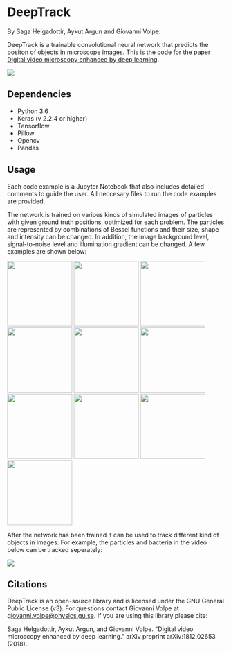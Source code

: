 # DeepTrack 
By Saga Helgadottir, Aykut Argun and Giovanni Volpe.

DeepTrack is a trainable convolutional neural network that predicts the positon of objects in microscope images. This is the code for the paper [Digital video microscopy enhanced by deep learning](https://arxiv.org/abs/1812.02653 "Digital video microscopy enhanced by deep learning"). 

<img src="https://github.com/giovannivolpe/DeepTrack/blob/develop/figures/DeepTrack architecture.png" />

## Dependencies 
* Python 3.6 
* Keras (v 2.2.4 or higher)
* Tensorflow 
* Pillow
* Opencv
* Pandas

## Usage
Each code example is a Jupyter Notebook that also includes detailed comments to guide the user. All neccesary files to run the code examples are provided. 

The network is trained on various kinds of simulated images of particles with given ground truth positions, optimized for each problem. The particles are represented by combinations of Bessel functions and their size, shape and intensity can be changed. In addition, the image background level, signal-to-noise level and illumination gradient can be changed. A few examples are shown below:

<img src="https://github.com/giovannivolpe/DeepTrack/blob/develop/figures/sample_image_10.png" width="150" height="150" /> <img src="https://github.com/giovannivolpe/DeepTrack/blob/develop/figures/sample_image_9.png" width="150" height="150" /> <img src="https://github.com/giovannivolpe/DeepTrack/blob/develop/figures/sample_image_8.png" width="150" height="150" /> <img src="https://github.com/giovannivolpe/DeepTrack/blob/develop/figures/sample_image_7.png" width="150" height="150" /> <img src="https://github.com/giovannivolpe/DeepTrack/blob/develop/figures/sample_image_6.png" width="150" height="150" /> <img src="https://github.com/giovannivolpe/DeepTrack/blob/develop/figures/sample_image_5.png" width="150" height="150" /> <img src="https://github.com/giovannivolpe/DeepTrack/blob/develop/figures/sample_image_4.png" width="150" height="150" /> <img src="https://github.com/giovannivolpe/DeepTrack/blob/develop/figures/sample_image_3.png" width="150" height="150" /> <img src="https://github.com/giovannivolpe/DeepTrack/blob/develop/figures/sample_image_2.png" width="150" height="150" /> <img src="https://github.com/giovannivolpe/DeepTrack/blob/develop/figures/sample_image_1.png" width="150" height="150" /> 

After the network has been trained it can be used to track different kind of objects in images. For example, the particles and bacteria in the video below can be tracked seperately:

![](https://github.com/giovannivolpe/DeepTrack/blob/develop/figures/sample_video.gif)


## Citations

DeepTrack is an open-source library and is licensed under the GNU General Public License (v3). For questions contact Giovanni Volpe at giovanni.volpe@physics.gu.se. If you are using this library please cite:

Saga Helgadottir, Aykut Argun, and Giovanni Volpe. "Digital video microscopy enhanced by deep learning." arXiv preprint arXiv:1812.02653 (2018).


